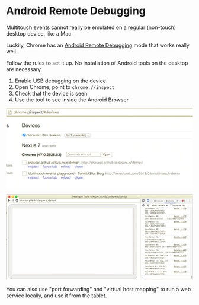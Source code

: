 # Android Remote Debugging

Multitouch events cannot really be emulated on a regular (non-touch) desktop device, like a Mac. 

Luckily, Chrome has an [Android Remote Debugging](https://developer.chrome.com/devtools/docs/remote-debugging) mode that works really well.

Follow the rules to set it up. No installation of Android tools on the desktop are necessary.

1. Enable USB debugging on the device
2. Open Chrome, point to `chrome://inspect`
3. Check that the device is seen
4. Use the tool to see inside the Android Browser

![](images/chrome_inspect.png)

![](images/chrome_remote_console.png)

You can also use "port forwarding" and "virtual host mapping" to run a web service locally, and use it from the tablet.

<!-- tbd. Add pics and details when have tried that -->

<br />
